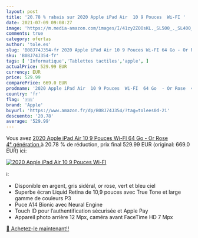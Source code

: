 ```yaml
---
layout: post
title: '20.78 % rabais sur 2020 Apple iPad Air  10 9 Pouces  Wi-FI '
date: 2021-07-09 09:08:27
image: 'https://m.media-amazon.com/images/I/41zy2ZOOsKL._SL500_._SL400_.jpg'
comments: true
category: ofertas
author: 'tole.es'
slug: 'B08J74J354-fr 2020 Apple iPad Air 10 9 Pouces Wi-FI 64 Go - Or Rose 4ᵉ...'
sku: 'B08J74J354-fr'
tags: [ 'Informatique','Tablettes tactiles','apple', ]
actualPrice: 529.99 EUR
currency: EUR
price: 529.99
comparePrice: 669.0 EUR
prodname: '2020 Apple iPad Air  10 9 Pouces  Wi-FI  64 Go  - Or Rose  4ᵉ génération '
country: 'fr'
flag: '🇫🇷'
brand: 'Apple'
buyurl: 'https://www.amazon.fr/dp/B08J74J354/?tag=tolees0d-21'
descuento: '20.78'
average: '529.99'
---
```


Vous avez [2020 Apple iPad Air  10 9 Pouces  Wi-FI  64 Go  - Or Rose  4ᵉ génération ](https://www.amazon.fr/dp/B08J74J354/?tag=tolees0d-21)  à  20.78 % de réduction, prix final  529.99 EUR (original: 669.0 EUR) ici:

[![2020 Apple iPad Air  10 9 Pouces  Wi-FI ](https://m.media-amazon.com/images/I/41zy2ZOOsKL._SL500_._SL400_.jpg)](https://www.amazon.fr/dp/B08J74J354/?tag=tolees0d-21)

ℹ️:

- Disponible en argent, gris sidéral, or rose, vert et bleu ciel
- Superbe écran Liquid Retina de 10,9 pouces avec True Tone et large gamme de couleurs P3
- Puce A14 Bionic avec Neural Engine
- Touch ID pour l’authentification sécurisée et Apple Pay
- Appareil photo arrière 12 Mpx, caméra avant FaceTime HD 7 Mpx

[🛒 Achetez-le maintenant!!](https://www.amazon.fr/dp/B08J74J354/?tag=tolees0d-21)
